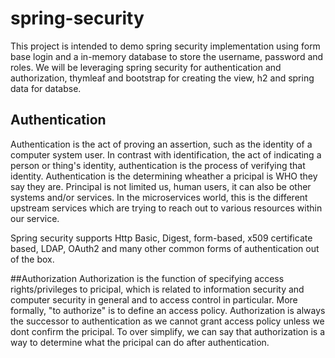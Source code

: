 # spring-security
This project is intended to demo spring security implementation using form base login and a in-memory database to store the username, password and roles.
We will be leveraging spring security for authentication and authorization, thymleaf and bootstrap for creating the view, h2 and spring data for databse.

## Authentication
Authentication is the act of proving an assertion, such as the identity of a computer system user. In contrast with identification, the act of indicating a person or thing's identity,
authentication is the process of verifying that identity. Authentication is the determining wheather a pricipal is WHO they say they are. Principal is not limited us, human users,
it can also be other systems and/or services. In the microservices world, this is the different upstream services which are trying to reach out to various resources within our service.

Spring security supports Http Basic, Digest, form-based, x509 certificate based, LDAP, OAuth2 and many other common forms of authentication out of the box.

##Authorization
Authorization is the function of specifying access rights/privileges to pricipal, which is related to information security and computer security in general and to access control in particular.
More formally, "to authorize" is to define an access policy. Authorization is always the successor to authentication as we cannot grant access policy unless we dont confirm the pricipal.
To over simplify, we can say that authorization is a way to determine what the pricipal can do after authentication.



